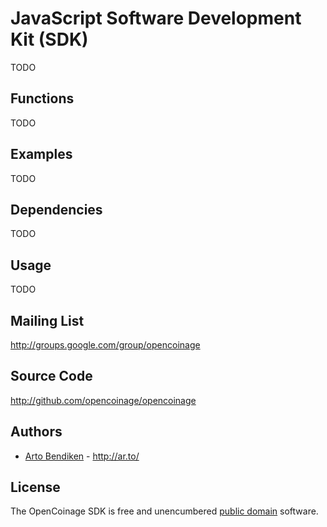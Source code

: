 JavaScript Software Development Kit (SDK)
=========================================

TODO

Functions
---------

TODO

Examples
--------

TODO

Dependencies
------------

TODO

Usage
-----

TODO

Mailing List
------------

<http://groups.google.com/group/opencoinage>

Source Code
-----------

<http://github.com/opencoinage/opencoinage>

Authors
-------

* [Arto Bendiken](http://github.com/bendiken) - <http://ar.to/>

License
-------

The OpenCoinage SDK is free and unencumbered [public domain][Unlicense]
software.

[Unlicense]: http://unlicense.org/
